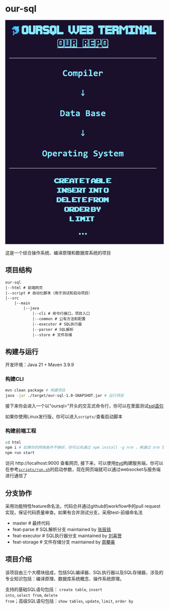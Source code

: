 # our-sql

![oursql](assets/oursql.png)

这是一个综合操作系统、编译原理和数据库系统的项目

## 项目结构

```text
our-sql
|--html # 前端网页
|--script # 自动化脚本（用于测试和启动项目）
|--src
    |--main
        |--java
            |--cli # 命令行接口，项目入口
            |--common # 公有方法和配置
            |--executor # SQL执行器
            |--parser # SQL解析
            |--store # 文件存储
```
## 构建与运行

开发环境：Java 21 + Maven 3.9.9

### 构建CLI
```bash
mvn clean package # 构建项目
java -jar ./target/our-sql-1.0-SNAPSHOT.jar # 运行项目
```

接下来你会进入一个以"oursql>"开头的交互式命令行，你可以在里面测试<a href="#sql">sql语句</a>

如果你使用Linux发行版，你可以进入`scripts/`查看启动脚本

### 构建前端工程

```bash
cd html
npm i # 如果你的网络条件不够好，你可以先通过 npm install -g nrm ，再通过 nrm 管理镜像，推荐使用tencent或者taobao镜像
npm run start
```

访问 http://localhost:9000 查看网页, 接下来，可以使用[ttyd](https://github.com/tsl0922/ttyd)构建服务端，你可以在参考[`scripts/run.sh`](https://github.com/lauvAri/our-sql/blob/master/scripts/run.sh)的启动参数，现在网页端就可以通过websocket与服务端进行通信了

## 分支协作

采用功能特性feature命名法，代码合并通过github的workflow中的pull request实现，保证代码质量审查。如果有合并测试分支，采用test-前缀命名法

- master # 最终代码
- feat-parse # SQL解析分支 maintained by [张辰铭](https://github.com/zhangchenming4017)
- feat-executor # SQL执行器分支 maintained by [刘喜贺](https://github.com/ONeofSu)
- feat-storage # 文件存储分支 maintained by [周攀豪](https://github.com/lauvAri)

## 项目介绍

该项目由三个大模块组成，包括SQL编译器、SQL执行器以及SQL存储器，涉及的专业知识包括：编译原理、数据库系统概念、操作系统原理。

支持的基础SQL语句包括： <code>create table</code>, <code>insert into</code>, <code>select from</code>, <code>delete from</code>；高级SQL语句包括：<code>show tables</code>, <code>update</code>, <code>limit</code>, <code>order by</code>




